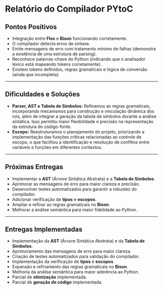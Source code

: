 # Relatório do Compilador **PYtoC**

## Pontos Positivos

- Integração entre **Flex** e **Bison** funcionando corretamente.
- O compilador detecta erros de sintaxe.
- Emite mensagens de erro com tratamento mínimo de falhas (demonstra a existência de uma estrutura de parsing).
- Reconhece palavras-chave do Python (indicando que o analisador léxico está mapeando tokens corretamente).
- Existem tokens definidos, regras gramaticais e lógica de conversão (ainda que incompleta).

---

## Dificuldades e Soluções

- **Parser, AST e Tabela de Símbolos:** Refinamos as regras gramaticais, incorporando mecanismos para construção e vinculação dinâmica dos nós, além de integrar a geração da tabela de símbolos durante a análise sintática. Isso permitiu maior flexibilidade e precisão na representação da estrutura do código-fonte.
- **Escopo:** Reestruturamos o planejamento do projeto, priorizando a implementação das funções críticas relacionadas ao controle de escopo, o que facilitou a identificação e resolução de conflitos entre variáveis e funções em diferentes contextos.

---

## Próximas Entregas

- Implementar a **AST** (Árvore Sintática Abstrata) e a **Tabela de Símbolos**.
- Aprimorar as mensagens de erro para maior clareza e precisão.
- Desenvolver testes automatizados para garantir a robustez do compilador.
- Adicionar verificação de **tipos** e **escopos**.
- Ampliar e refinar as regras gramaticais no **Bison**.
- Melhorar a análise semântica para maior fidelidade ao Python.

---

## Entregas Implementadas

- Implementação da **AST** (Árvore Sintática Abstrata) e da **Tabela de Símbolos**.
- Aprimoramento das mensagens de erro para maior clareza.
- Criação de testes automatizados para validação do compilador.
- Implementação da verificação de **tipos** e **escopos**.
- Expansão e refinamento das regras gramaticais no **Bison**.
- Melhoria da análise semântica para maior aderência ao Python.
- Parcial de **otimização** implementada.
- Parcial de **geração de código** implementada.